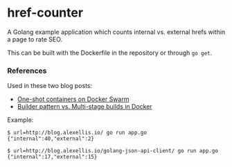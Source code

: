 # href-counter

A Golang example application which counts internal vs. external hrefs within a page to rate SEO.

This can be built with the Dockerfile in the repository or through `go get`.

### References

Used in these two blog posts:

* [One-shot containers on Docker Swarm](http://blog.alexellis.io/containers-on-swarm/)
* [Builder pattern vs. Multi-stage builds in Docker](http://blog.alexellis.io/mutli-stage-docker-builds/)

Example:

```
$ url=http://blog.alexellis.io/ go run app.go
{"internal":40,"external":2}

$ url=http://blog.alexellis.io/golang-json-api-client/ go run app.go
{"internal":17,"external":15}
